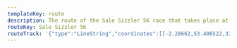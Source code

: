 ```yaml
---
templateKey: route
description: The route of the Sale Sizzler 5K race that takes place at Wythenshawe Park, Manchester
routeKey: Sale Sizzler 5K
routeTrack: '{"type":"LineString","coordinates":[[-2.28662,53.406522,32.8],[-2.286622,53.40652,32.8],[-2.286627,53.406514,32.8],[-2.286634,53.406503,32.8],[-2.286644,53.406484,32.7],[-2.286656,53.406465,32.7],[-2.286672,53.406438,32.7],[-2.286686,53.406405,32.7],[-2.286701,53.406366,32.7],[-2.286717,53.406322,32.7],[-2.286734,53.406276,32.6],[-2.286752,53.406229,32.6],[-2.286773,53.406184,32.6],[-2.286793,53.406139,32.5],[-2.286813,53.406093,32.5],[-2.286832,53.406047,32.5],[-2.286853,53.406003,32.5],[-2.286877,53.405957,32.5],[-2.286903,53.40591,32.5],[-2.286929,53.405866,32.5],[-2.28696,53.405822,32.5],[-2.286996,53.405779,32.5],[-2.28704,53.405739,32.5],[-2.287094,53.405701,32.5],[-2.287152,53.405669,32.5],[-2.287216,53.40564,32.5],[-2.287287,53.405616,32.5],[-2.287355,53.405597,32.5],[-2.287429,53.405583,32.5],[-2.287503,53.405574,32.5],[-2.287579,53.405571,32.6],[-2.287657,53.405575,32.6],[-2.287735,53.405583,32.6],[-2.287811,53.405595,32.6],[-2.287885,53.405615,32.6],[-2.287955,53.405639,32.6],[-2.288018,53.40567,32.7],[-2.288076,53.405703,32.7],[-2.288125,53.40574,32.7],[-2.288168,53.405779,32.7],[-2.288202,53.405822,32.7],[-2.288227,53.405868,32.8],[-2.288248,53.405911,32.8],[-2.288255,53.405958,32.8],[-2.288257,53.406004,32.8],[-2.288246,53.406054,32.8],[-2.28823,53.406101,32.9],[-2.28821,53.406145,32.9],[-2.288186,53.406188,32.9],[-2.288159,53.406232,32.9],[-2.288132,53.406275,32.9],[-2.28811,53.406319,32.9],[-2.288088,53.40636,32.9],[-2.288068,53.406399,32.9],[-2.28805,53.406439,32.9],[-2.288029,53.406479,32.9],[-2.288011,53.40652,32.9],[-2.287991,53.40656,32.9],[-2.287969,53.406602,32.9],[-2.287946,53.406644,32.9],[-2.287923,53.406685,32.9],[-2.287901,53.406723,32.9],[-2.287876,53.406763,32.9],[-2.287853,53.406802,33],[-2.287831,53.406843,33],[-2.287808,53.406882,33],[-2.287782,53.406922,33],[-2.287746,53.406959,33],[-2.287703,53.406996,33],[-2.287655,53.40703,33],[-2.287601,53.407061,33],[-2.287542,53.407088,33],[-2.287481,53.407112,33],[-2.287415,53.407132,33],[-2.287345,53.407146,33],[-2.287276,53.407154,33],[-2.287203,53.407156,33],[-2.287134,53.407155,33],[-2.287064,53.407149,33],[-2.286992,53.407135,33],[-2.286922,53.407118,32.9],[-2.286856,53.407096,32.9],[-2.286791,53.407071,32.9],[-2.286734,53.407039,32.9],[-2.286684,53.407005,32.9],[-2.286635,53.406971,32.9],[-2.286591,53.406935,32.9],[-2.286546,53.406899,32.9],[-2.286504,53.406863,32.9],[-2.286459,53.406826,32.8],[-2.286414,53.40679,32.8],[-2.286367,53.406756,32.8],[-2.286319,53.406726,32.9],[-2.286271,53.406706,33],[-2.286221,53.406693,33.1],[-2.286165,53.40669,33.2],[-2.286106,53.406697,33.2],[-2.286044,53.406707,33.2],[-2.28598,53.406718,33.2],[-2.28591,53.406723,33.2],[-2.285836,53.406726,33.2],[-2.285766,53.406726,33.2],[-2.285697,53.406726,33.2],[-2.285628,53.406726,33.2],[-2.285558,53.406724,33.2],[-2.285487,53.406724,33.2],[-2.285419,53.406722,33.2],[-2.285351,53.406721,33.2],[-2.285283,53.406717,33.1],[-2.285212,53.406717,33.1],[-2.285142,53.406718,33.1],[-2.285073,53.406718,33],[-2.285006,53.406719,33],[-2.284939,53.406717,33],[-2.284875,53.406712,33],[-2.284822,53.406699,33],[-2.284782,53.406679,33],[-2.284762,53.406654,33.1],[-2.28476,53.40662,33.1],[-2.28476,53.406586,33.1],[-2.284762,53.406551,33.2],[-2.284767,53.406515,33.2],[-2.284772,53.406479,33.2],[-2.284774,53.406442,33.3],[-2.284773,53.406402,33.3],[-2.28477,53.406363,33.3],[-2.28477,53.406322,33.3],[-2.284775,53.406284,33.4],[-2.284781,53.406246,33.4],[-2.284786,53.406208,33.4],[-2.28479,53.406173,33.5],[-2.28479,53.406138,33.5],[-2.284787,53.406105,33.5],[-2.284785,53.406068,33.5],[-2.284787,53.406028,33.6],[-2.284788,53.40599,33.6],[-2.284779,53.405957,33.6],[-2.284757,53.405929,33.7],[-2.284712,53.405908,33.7],[-2.284662,53.40589,34.3],[-2.284613,53.405875,34.3],[-2.284565,53.405862,34.4],[-2.284515,53.40585,34.5],[-2.284464,53.405838,34.5],[-2.284402,53.405831,34.5],[-2.284341,53.405819,34.6],[-2.284283,53.405811,34.6],[-2.284225,53.405803,34.6],[-2.284167,53.405801,34.6],[-2.284113,53.405791,34.6],[-2.284057,53.405781,34.7],[-2.283995,53.40577,34.7],[-2.283936,53.405759,34.7],[-2.283873,53.405753,34.7],[-2.283811,53.405751,34.7],[-2.283753,53.405746,34.7],[-2.283691,53.405734,34.7],[-2.28363,53.405724,34.8],[-2.283568,53.405721,34.8],[-2.283504,53.405725,34.7],[-2.283433,53.405727,34.7],[-2.283373,53.405724,34.7],[-2.283314,53.405716,34.6],[-2.283252,53.40571,34.6],[-2.283188,53.4057,34.5],[-2.283127,53.405695,34.5],[-2.283066,53.405692,34.4],[-2.283011,53.405687,34.4],[-2.282954,53.405672,34.4],[-2.282894,53.405657,34.3],[-2.282832,53.405643,34.3],[-2.282766,53.405634,34.3],[-2.282694,53.405623,34.2],[-2.282619,53.405629,34.2],[-2.282551,53.405628,34.1],[-2.282483,53.405622,34],[-2.282411,53.405619,33.9],[-2.282338,53.405618,33.7],[-2.282277,53.405616,33.7],[-2.282207,53.40561,33.7],[-2.282135,53.405606,33.7],[-2.282062,53.405603,33.7],[-2.281991,53.405594,33.7],[-2.281926,53.405581,33.7],[-2.281864,53.405567,33.7],[-2.281791,53.405549,33.7],[-2.281716,53.405531,33.7],[-2.281641,53.405511,33.7],[-2.281568,53.405491,33.7],[-2.281507,53.405471,33.6],[-2.281455,53.405448,33.6],[-2.281397,53.405429,33.5],[-2.281337,53.405411,33.5],[-2.281275,53.405397,33.4],[-2.281213,53.405383,33.2],[-2.281148,53.405369,33.1],[-2.281078,53.405355,32.8],[-2.281003,53.405338,32.8],[-2.280927,53.405323,32.8],[-2.280854,53.405307,32.7],[-2.280783,53.405292,32.7],[-2.280709,53.405273,32.7],[-2.280638,53.405254,32.7],[-2.280568,53.405238,32.7],[-2.280497,53.405222,32.7],[-2.280423,53.405204,32.7],[-2.280359,53.405186,32.7],[-2.280307,53.40516,32.8],[-2.280274,53.405126,32.8],[-2.280266,53.405088,32.8],[-2.280276,53.405046,32.9],[-2.28029,53.405006,33],[-2.280308,53.404967,33],[-2.280327,53.404929,33],[-2.280346,53.404889,33.1],[-2.280365,53.404848,33.1],[-2.280404,53.404769,33.2],[-2.280414,53.40475,33.2],[-2.280423,53.404731,33.3],[-2.280445,53.404691,33.3],[-2.280465,53.40465,33.3],[-2.280482,53.40461,33.3],[-2.280503,53.40457,33.3],[-2.28052,53.404529,33.3],[-2.280538,53.404489,33.3],[-2.280553,53.404453,33.3],[-2.280565,53.404416,33.3],[-2.28058,53.40438,33.4],[-2.280596,53.404344,33.4],[-2.280614,53.404311,33.4],[-2.280637,53.40428,33.4],[-2.280656,53.40425,33.4],[-2.280671,53.404216,33.4],[-2.280687,53.404181,33.4],[-2.280702,53.40415,33.4],[-2.280718,53.404121,33.4],[-2.280737,53.404092,33.4],[-2.280758,53.404063,33.5],[-2.280783,53.404033,33.5],[-2.280811,53.404003,33.5],[-2.280842,53.403973,33.5],[-2.280869,53.403942,33.5],[-2.280899,53.403909,33.5],[-2.280936,53.403877,33.5],[-2.280981,53.403849,33.5],[-2.281021,53.403823,33.5],[-2.281065,53.403793,33.5],[-2.281108,53.403762,33.6],[-2.281157,53.403732,33.6],[-2.281203,53.403698,33.6],[-2.281251,53.403664,33.7],[-2.281301,53.403633,33.7],[-2.281356,53.403605,33.7],[-2.281414,53.403577,33.7],[-2.281472,53.403549,33.7],[-2.281536,53.403521,33.7],[-2.281596,53.403493,33.7],[-2.281655,53.403464,33.7],[-2.281718,53.403442,33.7],[-2.281786,53.40342,33.7],[-2.281853,53.403397,33.7],[-2.281921,53.403374,33.7],[-2.281989,53.403355,33.7],[-2.282051,53.403339,33.7],[-2.282115,53.403318,33.7],[-2.282182,53.403297,33.7],[-2.282247,53.403279,33.7],[-2.282307,53.40326,33.7],[-2.282365,53.403242,33.7],[-2.282423,53.403228,33.7],[-2.282477,53.40321,33.7],[-2.28253,53.403186,33.7],[-2.282581,53.403162,33.7],[-2.282633,53.403137,33.7],[-2.282683,53.40311,33.7],[-2.282728,53.403083,33.7],[-2.282771,53.403056,33.7],[-2.282813,53.403031,33.7],[-2.282859,53.403001,33.7],[-2.282903,53.402968,33.7],[-2.282946,53.402936,33.7],[-2.28299,53.402903,33.6],[-2.283031,53.402873,33.6],[-2.28307,53.402841,33.6],[-2.28311,53.402806,33.6],[-2.28315,53.402771,33.6],[-2.283184,53.402743,33.5],[-2.283215,53.402713,33.5],[-2.283243,53.402682,33.5],[-2.283266,53.402646,33.5],[-2.283286,53.40261,33.4],[-2.283302,53.402573,33.4],[-2.283323,53.402536,33.4],[-2.283338,53.402501,33.3],[-2.283349,53.402465,33.3],[-2.283357,53.402424,33.2],[-2.283362,53.402383,33.2],[-2.283365,53.402341,33.1],[-2.283365,53.402298,33.1],[-2.283361,53.402254,33.1],[-2.283362,53.402208,33.1],[-2.283369,53.402162,33.2],[-2.283377,53.402114,33.2],[-2.283383,53.402067,33.3],[-2.283386,53.402019,33.4],[-2.283388,53.401974,33.5],[-2.283389,53.40193,33.6],[-2.283391,53.40189,33.7],[-2.283393,53.401845,33.7],[-2.283398,53.401801,33.8],[-2.283403,53.401758,33.8],[-2.283409,53.401715,33.8],[-2.283412,53.401672,33.9],[-2.283414,53.401634,33.9],[-2.283416,53.401595,33.9],[-2.283418,53.401558,33.9],[-2.28342,53.401521,33.9],[-2.283421,53.401484,34],[-2.283425,53.401447,34],[-2.28343,53.40141,34],[-2.283435,53.401373,34.1],[-2.283437,53.401336,34.2],[-2.283441,53.401297,34.2],[-2.283444,53.401259,34.3],[-2.283447,53.401222,34.4],[-2.283449,53.401185,34.6],[-2.283452,53.401147,34.7],[-2.283454,53.401109,34.9],[-2.283457,53.401073,35],[-2.283461,53.401036,35.2],[-2.283467,53.401001,35.4],[-2.283465,53.400972,35.4],[-2.283449,53.400949,35.4],[-2.283416,53.400941,35.4],[-2.283359,53.400941,35.4],[-2.283294,53.400945,35.3],[-2.28322,53.400951,35.3],[-2.283148,53.400955,35.3],[-2.283072,53.400955,35.3],[-2.282995,53.400958,35.3],[-2.282918,53.400961,35.2],[-2.282845,53.400963,35.2],[-2.282771,53.400967,35.2],[-2.282702,53.400971,35.2],[-2.28263,53.400977,35.2],[-2.28256,53.400984,35.2],[-2.282488,53.400988,35.2],[-2.282419,53.400991,35.2],[-2.282352,53.400991,35.2],[-2.282283,53.400994,35.2],[-2.282212,53.401,35.2],[-2.282143,53.401003,35.2],[-2.282074,53.401003,35.2],[-2.282003,53.401005,35.2],[-2.281932,53.401007,35.2],[-2.281864,53.401009,35.2],[-2.281798,53.401012,35.2],[-2.281734,53.401015,35.2],[-2.281668,53.401017,35.2],[-2.281602,53.40102,35.3],[-2.281537,53.401024,35.3],[-2.281471,53.401028,35.3],[-2.281409,53.40103,35.3],[-2.281344,53.401032,35.3],[-2.281278,53.401035,35.3],[-2.281209,53.401036,35.2],[-2.281144,53.401037,35.2],[-2.281083,53.401038,35.2],[-2.281025,53.401039,35.2],[-2.28097,53.401039,35.2],[-2.280915,53.401039,35.2],[-2.280855,53.40104,35.2],[-2.280798,53.401042,35.2],[-2.280739,53.401046,35.2],[-2.280683,53.401049,35.2],[-2.280619,53.401049,35.2],[-2.280553,53.401047,35.2],[-2.280485,53.401046,35.2],[-2.280419,53.401043,35.2],[-2.280351,53.401039,35.2],[-2.280284,53.401034,35.2],[-2.280219,53.401029,35.2],[-2.280154,53.401023,35.2],[-2.280092,53.40102,35.2],[-2.280029,53.401021,35.2],[-2.279966,53.401024,35.2],[-2.2799,53.401022,35.2],[-2.279834,53.401017,35.2],[-2.279769,53.40101,35.2],[-2.279699,53.401004,35.2],[-2.279628,53.401001,35.2],[-2.279556,53.400998,35.3],[-2.279487,53.400994,35.3],[-2.279419,53.400992,35.3],[-2.279348,53.400994,35.3],[-2.279282,53.400997,35.3],[-2.279221,53.400999,35.3],[-2.279159,53.401003,35.3],[-2.2791,53.401001,35.3],[-2.279039,53.401,35.3],[-2.278978,53.400998,35.3],[-2.278916,53.400991,35.3],[-2.278856,53.400986,35.3],[-2.278795,53.400983,35.3],[-2.278739,53.400979,35.3],[-2.278682,53.400975,35.3],[-2.278623,53.400972,35.3],[-2.278562,53.40097,35.3],[-2.278507,53.400967,35.3],[-2.278458,53.400961,35.3],[-2.278405,53.400952,35.3],[-2.278355,53.400947,35.3],[-2.278302,53.400945,35.3],[-2.278249,53.400943,35.3],[-2.278189,53.400941,35.3],[-2.278127,53.400937,35.3],[-2.278065,53.400934,35.3],[-2.278003,53.400929,35.3],[-2.277946,53.400921,35.3],[-2.277887,53.400919,35.3],[-2.277829,53.400917,35.3],[-2.277769,53.400913,35.3],[-2.277706,53.400911,35.3],[-2.277641,53.400907,35.4],[-2.27758,53.400904,35.4],[-2.277515,53.400901,35.4],[-2.277448,53.400897,35.4],[-2.277384,53.400895,35.5],[-2.277317,53.400895,35.5],[-2.277249,53.400895,35.5],[-2.277182,53.400895,35.5],[-2.277116,53.400891,35.5],[-2.27705,53.400894,35.5],[-2.276982,53.400908,35.5],[-2.276919,53.400919,35.2],[-2.276855,53.400944,35.1],[-2.276802,53.400974,35.1],[-2.276753,53.401009,35],[-2.276701,53.401042,35],[-2.276654,53.40107,35],[-2.276604,53.401098,34.9],[-2.27655,53.40112,34.9],[-2.276498,53.401144,34.9],[-2.276451,53.401169,34.8],[-2.2764,53.401194,34.8],[-2.276352,53.401224,34.7],[-2.276307,53.401252,34.7],[-2.276263,53.401281,34.6],[-2.276225,53.401313,34.6],[-2.276189,53.401342,34.6],[-2.276153,53.401371,34.6],[-2.276115,53.401398,34.5],[-2.276073,53.401425,34.5],[-2.276032,53.401446,34.6],[-2.275989,53.401467,34.6],[-2.275945,53.401489,34.6],[-2.275907,53.401511,34.8],[-2.275879,53.401532,34.8],[-2.275865,53.401553,34.8],[-2.275862,53.401578,34.8],[-2.275872,53.401609,34.8],[-2.275888,53.401641,34.8],[-2.275909,53.40167,34.8],[-2.275932,53.401701,34.7],[-2.275961,53.401732,34.7],[-2.275998,53.401767,34.7],[-2.276033,53.401801,34.7],[-2.276065,53.401831,34.7],[-2.276103,53.40186,34.7],[-2.276147,53.40189,34.7],[-2.27619,53.401923,34.7],[-2.276231,53.401956,34.7],[-2.27627,53.401988,34.8],[-2.276309,53.402019,34.8],[-2.276344,53.402052,34.8],[-2.27638,53.402087,34.8],[-2.276413,53.402124,34.8],[-2.276446,53.402161,34.8],[-2.276474,53.402203,34.8],[-2.276511,53.402239,34.8],[-2.276546,53.402273,34.8],[-2.276579,53.402305,34.8],[-2.27661,53.40234,34.8],[-2.276644,53.402373,34.8],[-2.276676,53.402407,34.8],[-2.276705,53.402445,34.8],[-2.276734,53.402481,34.8],[-2.276761,53.402517,34.8],[-2.276786,53.402554,34.8],[-2.276812,53.402592,34.8],[-2.276841,53.402628,34.8],[-2.276869,53.402666,34.7],[-2.276897,53.402703,34.7],[-2.276923,53.402742,34.6],[-2.276945,53.402777,34.6],[-2.276969,53.402815,34.6],[-2.276997,53.402849,34.6],[-2.277024,53.402885,34.6],[-2.277051,53.40292,34.6],[-2.277073,53.402959,34.6],[-2.277097,53.402995,34.6],[-2.27712,53.403033,34.6],[-2.277143,53.403069,34.6],[-2.277163,53.403107,34.6],[-2.277185,53.403144,34.6],[-2.277204,53.403182,34.6],[-2.277222,53.403222,34.6],[-2.27724,53.40326,34.6],[-2.277257,53.4033,34.5],[-2.277277,53.403339,34.5],[-2.277297,53.403377,34.5],[-2.277314,53.403413,34.5],[-2.277324,53.403451,34.4],[-2.277338,53.403487,34.4],[-2.277349,53.403529,34.3],[-2.277364,53.403567,34.2],[-2.277375,53.403606,34.2],[-2.277387,53.403641,34.1],[-2.277397,53.40368,34.1],[-2.277406,53.403719,34],[-2.277412,53.403759,33.9],[-2.277416,53.403798,33.9],[-2.277414,53.403838,33.8],[-2.277415,53.403876,33.8],[-2.277412,53.403917,33.7],[-2.277406,53.403958,33.7],[-2.277399,53.404,33.7],[-2.277392,53.404043,33.6],[-2.277388,53.404083,33.6],[-2.277385,53.404125,33.5],[-2.277387,53.404164,33.5],[-2.277392,53.404203,33.4],[-2.277409,53.40424,33.4],[-2.277438,53.404274,33.4],[-2.277483,53.404303,33.4],[-2.277543,53.404325,33.5],[-2.277606,53.404338,33.5],[-2.277672,53.404348,33.5],[-2.277737,53.404354,33.6],[-2.2778,53.404357,33.6],[-2.277863,53.404359,33.6],[-2.277925,53.40436,33.6],[-2.277989,53.404362,33.6],[-2.278051,53.404365,33.7],[-2.278112,53.40437,33.7],[-2.278171,53.404372,33.7],[-2.278233,53.404373,33.7],[-2.278297,53.404379,33.7],[-2.27836,53.404384,33.7],[-2.278423,53.404391,33.7],[-2.278485,53.4044,33.7],[-2.278548,53.404408,33.7],[-2.278614,53.404418,33.7],[-2.278674,53.404428,33.6],[-2.278731,53.404441,33.6],[-2.278788,53.404454,33.6],[-2.278839,53.404469,33.6],[-2.278886,53.404481,33.6],[-2.278938,53.40449,33.6],[-2.27899,53.404501,33.5],[-2.279048,53.404504,33.5],[-2.27911,53.40451,33.5],[-2.279172,53.404518,33.5],[-2.279232,53.404529,33.5],[-2.27929,53.404537,33.5],[-2.279348,53.404549,33.5],[-2.279417,53.404562,33.5],[-2.279485,53.404572,33.5],[-2.279555,53.40458,33.5],[-2.279619,53.40459,33.5],[-2.279683,53.404602,33.5],[-2.279741,53.404614,33.5],[-2.2798,53.404628,33.5],[-2.279862,53.404642,33.5],[-2.279925,53.404655,33.4],[-2.279989,53.404667,33.4],[-2.28005,53.40468,33.4],[-2.280111,53.404691,33.4],[-2.280173,53.404703,33.4],[-2.280235,53.404715,33.4],[-2.280295,53.404727,33.3],[-2.280353,53.404738,33.3],[-2.280405,53.404738,33.3],[-2.280446,53.404723,33.3],[-2.280473,53.404693,33.3],[-2.280493,53.404658,33.3],[-2.28051,53.404621,33.3],[-2.280525,53.40458,33.3],[-2.28054,53.404541,33.3],[-2.280557,53.404501,33.3],[-2.280573,53.40446,33.3],[-2.280588,53.404421,33.3],[-2.280605,53.404383,33.4],[-2.280624,53.404346,33.4],[-2.280642,53.404309,33.4],[-2.280663,53.404273,33.4],[-2.280683,53.40424,33.4],[-2.280701,53.404205,33.4],[-2.28072,53.40417,33.4],[-2.280742,53.404138,33.4],[-2.280765,53.404107,33.4],[-2.280783,53.404078,33.5],[-2.280801,53.404047,33.5],[-2.280821,53.40402,33.5],[-2.280843,53.403992,33.5],[-2.280874,53.403966,33.5],[-2.280906,53.403937,33.5],[-2.280932,53.403914,33.5],[-2.28096,53.403888,33.5],[-2.280991,53.403864,33.5],[-2.281026,53.403835,33.5],[-2.28106,53.403808,33.5],[-2.281099,53.403779,33.5],[-2.281136,53.403753,33.6],[-2.281178,53.403726,33.6],[-2.281224,53.403699,33.6],[-2.281271,53.403672,33.7],[-2.281319,53.403648,33.7],[-2.281369,53.403622,33.7],[-2.281415,53.4036,33.7],[-2.281468,53.403573,33.7],[-2.28152,53.403557,33.7],[-2.281578,53.403532,33.7],[-2.281636,53.403507,33.7],[-2.281694,53.403483,33.7],[-2.281755,53.403459,33.7],[-2.281817,53.403436,33.7],[-2.281882,53.403412,33.7],[-2.281946,53.40339,33.7],[-2.282008,53.403372,33.7],[-2.282068,53.403353,33.7],[-2.282127,53.403332,33.7],[-2.282187,53.403311,33.7],[-2.282244,53.403293,33.7],[-2.282303,53.403274,33.7],[-2.282356,53.403257,33.7],[-2.282411,53.40324,33.7],[-2.282461,53.403218,33.7],[-2.28251,53.403196,33.7],[-2.282559,53.403171,33.7],[-2.282605,53.403146,33.7],[-2.282648,53.403116,33.7],[-2.282687,53.403089,33.7],[-2.282727,53.403059,33.7],[-2.282766,53.403032,33.7],[-2.282811,53.403002,33.7],[-2.282852,53.402971,33.7],[-2.282896,53.402937,33.7],[-2.282938,53.402905,33.7],[-2.282981,53.402872,33.6],[-2.28302,53.402842,33.6],[-2.283061,53.40281,33.6],[-2.283099,53.402779,33.6],[-2.283138,53.402751,33.5],[-2.283177,53.402727,33.5],[-2.283208,53.402705,33.5],[-2.28323,53.402682,33.5],[-2.283251,53.402654,33.5],[-2.283274,53.402622,33.4],[-2.283297,53.402585,33.4],[-2.283316,53.40255,33.4],[-2.28333,53.402514,33.4],[-2.283339,53.402476,33.3],[-2.283351,53.402436,33.2],[-2.283356,53.40239,33.1],[-2.283361,53.402345,33.1],[-2.283366,53.402303,33.1],[-2.283371,53.402261,33.1],[-2.28337,53.402218,33.1],[-2.283371,53.402175,33.1],[-2.283372,53.402133,33.2],[-2.283374,53.40209,33.2],[-2.283375,53.402047,33.3],[-2.283377,53.402005,33.4],[-2.283379,53.401963,33.5],[-2.283383,53.401921,33.6],[-2.283385,53.401879,33.7],[-2.283387,53.401837,33.7],[-2.283388,53.401796,33.8],[-2.283388,53.401754,33.8],[-2.283392,53.401712,33.8],[-2.283396,53.401669,33.9],[-2.283401,53.401628,33.9],[-2.283403,53.401586,33.9],[-2.283406,53.401547,33.9],[-2.283408,53.401508,33.9],[-2.283412,53.401469,34],[-2.283416,53.401431,34],[-2.28342,53.401393,34.1],[-2.283423,53.401355,34.1],[-2.283425,53.401316,34.2],[-2.283428,53.401278,34.3],[-2.283435,53.401241,34.4],[-2.283445,53.401206,34.5],[-2.28345,53.401168,34.6],[-2.283454,53.401131,34.7],[-2.283457,53.401094,34.9],[-2.283458,53.401059,35],[-2.283462,53.401024,35.2],[-2.283468,53.400992,35.4],[-2.283465,53.400964,35.4],[-2.283444,53.400939,35.4],[-2.283407,53.400928,35.4],[-2.283347,53.400928,35.4],[-2.283281,53.400937,35.3],[-2.283207,53.400946,35.3],[-2.28313,53.400954,35.3],[-2.283056,53.400958,35.3],[-2.282986,53.400963,35.2],[-2.282917,53.400968,35.2],[-2.282847,53.400974,35.2],[-2.282773,53.400978,35.2],[-2.282701,53.400983,35.2],[-2.28263,53.400986,35.2],[-2.282561,53.400988,35.2],[-2.282493,53.400992,35.2],[-2.282425,53.400997,35.2],[-2.282358,53.401001,35.2],[-2.282293,53.401003,35.2],[-2.282229,53.401004,35.2],[-2.282165,53.401005,35.2],[-2.282097,53.401005,35.2],[-2.282029,53.401007,35.2],[-2.281962,53.40101,35.2],[-2.281897,53.401013,35.2],[-2.281831,53.401016,35.2],[-2.281769,53.401018,35.2],[-2.281706,53.40102,35.2],[-2.281641,53.401022,35.2],[-2.281576,53.401022,35.3],[-2.281513,53.401024,35.3],[-2.281449,53.401026,35.3],[-2.281384,53.401028,35.3],[-2.281319,53.401028,35.3],[-2.281253,53.401028,35.3],[-2.281189,53.401026,35.3],[-2.281129,53.401025,35.2],[-2.28107,53.401025,35.2],[-2.281011,53.401027,35.2],[-2.280956,53.401029,35.2],[-2.2809,53.401031,35.2],[-2.280839,53.401036,35.2],[-2.280778,53.40104,35.2],[-2.280718,53.401043,35.2],[-2.280657,53.401044,35.2],[-2.280591,53.40104,35.2],[-2.280527,53.401037,35.2],[-2.28046,53.401034,35.2],[-2.280393,53.401031,35.2],[-2.280328,53.401025,35.2],[-2.280263,53.401019,35.2],[-2.280197,53.401013,35.2],[-2.280134,53.401007,35.2],[-2.28007,53.401006,35.2],[-2.280006,53.401008,35.2],[-2.279946,53.401012,35.2],[-2.279885,53.401012,35.2],[-2.279821,53.401007,35.2],[-2.279759,53.401003,35.2],[-2.279695,53.401,35.2],[-2.279629,53.400996,35.2],[-2.279563,53.400991,35.3],[-2.279496,53.400987,35.3],[-2.279427,53.400986,35.3],[-2.279357,53.400989,35.3],[-2.27929,53.400991,35.3],[-2.279227,53.400993,35.3],[-2.279166,53.400994,35.3],[-2.279104,53.400994,35.3],[-2.279041,53.400992,35.3],[-2.278981,53.400992,35.3],[-2.278918,53.400987,35.3],[-2.278859,53.400982,35.3],[-2.278798,53.400977,35.3],[-2.278738,53.400974,35.3],[-2.278677,53.400974,35.3],[-2.278621,53.400972,35.3],[-2.278564,53.40097,35.3],[-2.27851,53.400966,35.3],[-2.278457,53.400962,35.3],[-2.278403,53.400959,35.3],[-2.27835,53.400956,35.3],[-2.278301,53.400951,35.3],[-2.278246,53.400948,35.3],[-2.278193,53.400945,35.3],[-2.278136,53.400942,35.3],[-2.278079,53.400941,35.3],[-2.278022,53.400938,35.3],[-2.277962,53.400935,35.3],[-2.277901,53.400932,35.3],[-2.277839,53.400927,35.3],[-2.277774,53.400921,35.3],[-2.277709,53.400917,35.3],[-2.277645,53.400913,35.4],[-2.277581,53.40091,35.4],[-2.277517,53.400904,35.4],[-2.277458,53.400902,35.4],[-2.277394,53.400896,35.4],[-2.277333,53.400889,35.5],[-2.277272,53.400887,35.5],[-2.277216,53.400882,35.5],[-2.277156,53.400874,35.5],[-2.277094,53.40087,35.5],[-2.277031,53.40087,35.4],[-2.276962,53.40088,35.4],[-2.276908,53.400894,35.4],[-2.276853,53.40092,35.2],[-2.276797,53.400946,35.1],[-2.276745,53.400978,35.1],[-2.276695,53.401009,35],[-2.276646,53.401043,35],[-2.276597,53.401075,34.9],[-2.276545,53.401106,34.9],[-2.276495,53.401133,34.9],[-2.276448,53.401164,34.8],[-2.2764,53.40119,34.8],[-2.276354,53.401221,34.7],[-2.276305,53.401249,34.7],[-2.276262,53.401276,34.7],[-2.276219,53.401302,34.6],[-2.276182,53.401331,34.6],[-2.276145,53.401358,34.6],[-2.276107,53.401385,34.5],[-2.276065,53.401408,34.5],[-2.276025,53.401429,34.5],[-2.275986,53.40145,34.5],[-2.275948,53.401474,34.6],[-2.275915,53.401498,34.7],[-2.275888,53.40152,34.7],[-2.275871,53.401541,34.8],[-2.275867,53.401568,34.8],[-2.275876,53.401599,34.8],[-2.275889,53.401627,34.8],[-2.275909,53.401657,34.8],[-2.275933,53.401686,34.8],[-2.275958,53.401714,34.7],[-2.275989,53.401742,34.7],[-2.276021,53.401773,34.7],[-2.276056,53.401804,34.7],[-2.276092,53.401837,34.7],[-2.276129,53.401871,34.7],[-2.276164,53.401906,34.7],[-2.2762,53.401938,34.7],[-2.276239,53.40197,34.8],[-2.276275,53.402002,34.8],[-2.276313,53.402035,34.8],[-2.276349,53.402068,34.8],[-2.27638,53.402103,34.8],[-2.276411,53.402135,34.8],[-2.276441,53.40217,34.8],[-2.276471,53.402201,34.8],[-2.276496,53.402237,34.8],[-2.276526,53.402272,34.8],[-2.276555,53.402306,34.8],[-2.276585,53.402338,34.8],[-2.276616,53.402371,34.8],[-2.276649,53.402406,34.8],[-2.276679,53.402441,34.8],[-2.276707,53.402475,34.8],[-2.276734,53.402512,34.8],[-2.276761,53.402551,34.8],[-2.276787,53.402588,34.8],[-2.276816,53.402626,34.8],[-2.276846,53.402664,34.7],[-2.276873,53.402701,34.7],[-2.276898,53.402737,34.7],[-2.27692,53.402772,34.6],[-2.276945,53.402808,34.6],[-2.27697,53.402845,34.6],[-2.276996,53.402882,34.6],[-2.27702,53.402921,34.6],[-2.277041,53.402957,34.6],[-2.277061,53.402993,34.6],[-2.277084,53.403028,34.6],[-2.277104,53.403065,34.6],[-2.277124,53.4031,34.6],[-2.277145,53.403136,34.6],[-2.277166,53.403172,34.6],[-2.277184,53.403212,34.6],[-2.277206,53.403249,34.6],[-2.277225,53.403288,34.6],[-2.277244,53.403329,34.5],[-2.277263,53.403372,34.5],[-2.277285,53.403411,34.5],[-2.277302,53.403451,34.4],[-2.27732,53.403487,34.4],[-2.277335,53.403525,34.3],[-2.277349,53.403562,34.2],[-2.27736,53.403602,34.2],[-2.277374,53.40364,34.1],[-2.277385,53.403678,34.1],[-2.277394,53.403713,34],[-2.277402,53.403752,34],[-2.27741,53.403789,33.9],[-2.277414,53.403829,33.9],[-2.277414,53.403867,33.8],[-2.277412,53.403905,33.8],[-2.27741,53.403943,33.7],[-2.277405,53.403981,33.7],[-2.2774,53.404018,33.6],[-2.277393,53.404056,33.6],[-2.277385,53.404094,33.6],[-2.277378,53.404133,33.5],[-2.277374,53.40417,33.5],[-2.277375,53.404208,33.4],[-2.277386,53.404242,33.4],[-2.277412,53.404275,33.4],[-2.277452,53.404303,33.4],[-2.277503,53.404323,33.4],[-2.27756,53.404333,33.5],[-2.277626,53.404339,33.5],[-2.277692,53.404343,33.5],[-2.27776,53.404344,33.6],[-2.277825,53.404346,33.6],[-2.277889,53.404351,33.6],[-2.277948,53.404355,33.6],[-2.27801,53.404361,33.6],[-2.278072,53.404364,33.7],[-2.27813,53.404367,33.7],[-2.278187,53.404369,33.7],[-2.278247,53.40437,33.7],[-2.278311,53.404377,33.7],[-2.278371,53.404386,33.7],[-2.278431,53.404394,33.7],[-2.278488,53.404403,33.7],[-2.278547,53.404411,33.7],[-2.278606,53.404418,33.7],[-2.278668,53.40443,33.7],[-2.278727,53.404444,33.6],[-2.278784,53.40446,33.6],[-2.278842,53.404471,33.6],[-2.278903,53.404478,33.6],[-2.278962,53.40449,33.6],[-2.279021,53.404504,33.5],[-2.279075,53.404518,33.5],[-2.279128,53.404533,33.5],[-2.279178,53.404546,33.5],[-2.279227,53.40456,33.5],[-2.279277,53.404574,33.5],[-2.279334,53.404586,33.5],[-2.279395,53.404597,33.5],[-2.279458,53.404608,33.5],[-2.279524,53.40462,33.5],[-2.27959,53.404629,33.5],[-2.279654,53.404639,33.5],[-2.279716,53.40465,33.5],[-2.279778,53.404664,33.5],[-2.279842,53.404676,33.5],[-2.279906,53.404685,33.4],[-2.27997,53.404693,33.4],[-2.280033,53.404702,33.4],[-2.280095,53.404711,33.4],[-2.280156,53.404721,33.4],[-2.280217,53.404731,33.4],[-2.280274,53.404747,33.3],[-2.280315,53.40478,33.2],[-2.280339,53.404816,33.2],[-2.280341,53.404856,33.1],[-2.280333,53.404896,33.1],[-2.280319,53.404936,33],[-2.280303,53.40498,33],[-2.280288,53.405021,33],[-2.280274,53.405059,32.9],[-2.280267,53.405097,32.9],[-2.280274,53.405134,32.8],[-2.280311,53.405163,32.8],[-2.280367,53.405184,32.7],[-2.280434,53.405198,32.7],[-2.280504,53.405208,32.7],[-2.280569,53.40522,32.7],[-2.280638,53.405232,32.7],[-2.280709,53.405241,32.7],[-2.280778,53.405254,32.7],[-2.280846,53.405265,32.7],[-2.280911,53.405276,32.7],[-2.280975,53.405286,32.8],[-2.281039,53.405299,32.8],[-2.281103,53.405314,32.8],[-2.281165,53.405327,32.8],[-2.281225,53.405338,33.1],[-2.281284,53.405352,33.3],[-2.281339,53.405367,33.4],[-2.281393,53.405383,33.5],[-2.281446,53.405399,33.6],[-2.281503,53.405414,33.6],[-2.281558,53.405428,33.6],[-2.281619,53.405436,33.7],[-2.281676,53.405447,33.7],[-2.281733,53.405459,33.7],[-2.281793,53.40547,33.7],[-2.281852,53.405483,33.7],[-2.281909,53.405496,33.7],[-2.281963,53.40551,33.7],[-2.282019,53.405519,33.7],[-2.282073,53.405528,33.7],[-2.28213,53.405539,33.7],[-2.282187,53.405551,33.7],[-2.282244,53.405561,33.7],[-2.282305,53.405569,33.7],[-2.282367,53.405575,33.7],[-2.282426,53.405579,33.9],[-2.282485,53.405585,34],[-2.282541,53.405592,34.1],[-2.282595,53.405601,34.1],[-2.282651,53.405612,34.2],[-2.282704,53.405615,34.2],[-2.282762,53.405622,34.3],[-2.282827,53.405627,34.3],[-2.282897,53.405632,34.3],[-2.282964,53.405636,34.3],[-2.283027,53.405644,34.4],[-2.283087,53.405648,34.4],[-2.283148,53.405651,34.5],[-2.283214,53.405657,34.5],[-2.283282,53.405661,34.6],[-2.283347,53.405665,34.6],[-2.283411,53.405665,34.7],[-2.283472,53.405674,34.7],[-2.283531,53.405679,34.7],[-2.283591,53.405687,34.8],[-2.283642,53.405692,34.8],[-2.283699,53.405699,34.7],[-2.283755,53.405705,34.7],[-2.283808,53.405721,34.7],[-2.283862,53.405732,34.7],[-2.283919,53.405749,34.7],[-2.283981,53.405763,34.7],[-2.284041,53.405769,34.7],[-2.284097,53.405775,34.6],[-2.284158,53.405782,34.6],[-2.284221,53.405796,34.6],[-2.284283,53.405805,34.6],[-2.284345,53.405807,34.6],[-2.284411,53.405808,34.5],[-2.284472,53.40581,34.5],[-2.284532,53.405814,34.5],[-2.28459,53.405818,34.4],[-2.284648,53.405816,34.3],[-2.284699,53.405819,34.2],[-2.284745,53.40584,34.1],[-2.28477,53.405878,33.7],[-2.284781,53.405913,33.7],[-2.284792,53.405949,33.7],[-2.284796,53.405989,33.6],[-2.2848,53.406027,33.6],[-2.284803,53.40607,33.5],[-2.284807,53.40611,33.5],[-2.284815,53.40615,33.5],[-2.284818,53.406194,33.4],[-2.28482,53.406235,33.4],[-2.28482,53.406278,33.4],[-2.284817,53.406318,33.3],[-2.284822,53.406358,33.3],[-2.28483,53.406398,33.3],[-2.284841,53.406439,33.3],[-2.28485,53.406476,33.2],[-2.284854,53.406512,33.2],[-2.28486,53.40655,33.2],[-2.284875,53.406586,33.1],[-2.284913,53.406613,33.1],[-2.284965,53.406637,33],[-2.285025,53.406653,33],[-2.285088,53.40666,33],[-2.285156,53.406664,33],[-2.285223,53.406668,33],[-2.285293,53.40667,33.1],[-2.285363,53.406672,33.1],[-2.285433,53.406672,33.1],[-2.2855,53.406672,33.1],[-2.285565,53.406673,33.1],[-2.285632,53.406673,33.1],[-2.2857,53.406673,33.2],[-2.285768,53.406673,33.2],[-2.285836,53.406674,33.2],[-2.285904,53.406673,33.2],[-2.285972,53.406673,33.2],[-2.286039,53.406673,33.3],[-2.286107,53.406672,33.2],[-2.286174,53.406668,33.2],[-2.286241,53.406663,33.1],[-2.286309,53.406663,33],[-2.286374,53.406669,32.8],[-2.286431,53.40669,32.8],[-2.286482,53.406718,32.8],[-2.286529,53.406751,32.8],[-2.286575,53.406783,32.8],[-2.286621,53.406817,32.8],[-2.286668,53.406847,32.9],[-2.286718,53.406881,32.9],[-2.286769,53.406912,32.9],[-2.286821,53.406943,32.9],[-2.286874,53.40697,32.9],[-2.28693,53.406997,32.9],[-2.28699,53.407017,32.9],[-2.287055,53.407033,32.9],[-2.287121,53.407047,33],[-2.287189,53.407057,33],[-2.287257,53.407063,33],[-2.287323,53.407063,33],[-2.287389,53.407057,33],[-2.287452,53.407047,33],[-2.287513,53.407033,33],[-2.28757,53.407016,33],[-2.287622,53.406993,33],[-2.287668,53.406969,33],[-2.287709,53.406941,33],[-2.287741,53.40691,33],[-2.287766,53.406877,33],[-2.287784,53.406843,33],[-2.287798,53.406804,33],[-2.287815,53.406768,33],[-2.287832,53.406728,33],[-2.28785,53.406688,32.9],[-2.287864,53.406646,32.9],[-2.287881,53.406604,32.9],[-2.287897,53.406562,32.9],[-2.287912,53.406524,32.9],[-2.287929,53.406486,32.9],[-2.287946,53.406448,32.9],[-2.287966,53.40641,32.9],[-2.287986,53.406371,32.9],[-2.288001,53.406333,32.9],[-2.288018,53.406295,32.9],[-2.288036,53.406257,32.9],[-2.288054,53.40622,32.9],[-2.288068,53.406181,32.9],[-2.288084,53.406142,32.9],[-2.288096,53.406103,32.9],[-2.288103,53.406062,32.9],[-2.28811,53.406019,32.8],[-2.28811,53.405978,32.8],[-2.288104,53.405939,32.8],[-2.288093,53.405899,32.8],[-2.288075,53.405862,32.8],[-2.288046,53.405825,32.7],[-2.288005,53.405789,32.7],[-2.287956,53.405757,32.7],[-2.2879,53.405725,32.7],[-2.287836,53.405698,32.6],[-2.287766,53.405678,32.6],[-2.287694,53.405662,32.6],[-2.287622,53.405651,32.6],[-2.287551,53.405644,32.6],[-2.28748,53.405641,32.6],[-2.287411,53.405644,32.5],[-2.287342,53.405651,32.5],[-2.287275,53.405663,32.5],[-2.287211,53.405679,32.5],[-2.287152,53.405698,32.5],[-2.2871,53.405723,32.5],[-2.287052,53.405751,32.5],[-2.287009,53.405784,32.5],[-2.286969,53.405816,32.5],[-2.286935,53.405851,32.5],[-2.286907,53.405888,32.5],[-2.286885,53.405928,32.5],[-2.286864,53.405971,32.5],[-2.286844,53.406014,32.5],[-2.286828,53.406055,32.5],[-2.286811,53.406097,32.5],[-2.286797,53.40614,32.5],[-2.286782,53.406182,32.6],[-2.286768,53.406225,32.6],[-2.286753,53.406267,32.6],[-2.286737,53.406309,32.7],[-2.286722,53.406349,32.7],[-2.286707,53.406391,32.7],[-2.286691,53.406432,32.7],[-2.286674,53.406471,32.7],[-2.28666,53.406507,32.8]]}'
---
```

